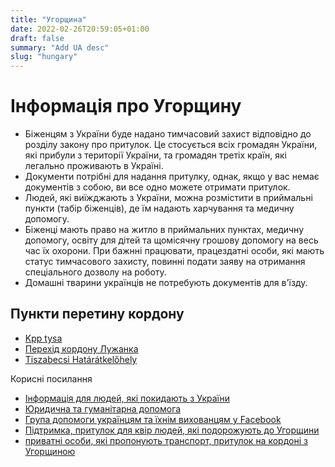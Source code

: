 ```yaml
---
title: "Угорщина"
date: 2022-02-26T20:59:05+01:00
draft: false
summary: "Add UA desc"
slug: "hungary"
---
```


# Інформація про Угорщину
- Біженцям з України буде надано тимчасовий захист відповідно до розділу закону про притулок. Це стосується всіх громадян України, які прибули з території України, та громадян третіх країн, які легально проживають в Україні.
- Документи потрібні для надання притулку, однак, якщо у вас немає документів з собою, ви все одно можете отримати притулок.
- Людей, які виїжджають з України, можна розмістити в
приймальні пункти (табір біженців), де їм надають харчування та медичну допомогу.
- Біженці мають право на житло в приймальних пунктах, медичну допомогу, освіту для дітей та щомісячну грошову допомогу на весь час їх охорони. При бажнні працювати, працездатні особи, які мають статус тимчасового захисту, повинні подати заяву на отримання спеціального дозволу на роботу.
- Домашні тварини українців не потребують документів для в'їзду.

## Пункти перетину кордону
- [Kpp tysa](https://www.google.de/maps/pace/kpp+tysa/@48.1769015,22.2183453,9.21z/data=ksmblilgbt_kqsswmfr5sugq3e3ae6d2Eaf7:0x77428C298DE486BF!8m2!3d48.417565!4d22.1699171!15sCgEqkgEXYm9yZGVyX2Nyb3NzaW5nX3N0YXRpb24)
- [Перехід кордону Лужанка](https://www.google.de/maps/place/Luzhanka+Border+Crossing/@48.1769015,22.2183453,9.21z/data=!4m10!1m3!11m2!2smbLiLGCbT_Ku!2smbLiLGCbT_KuS!1s0x47385b58aaf995cd:0xf4db34c89a3cc440!8m2!3d48.1657202!4d22.5739373!15sCgEqWgMiASqSARdib3JkZX3JfY3bdgcf3bdgvc)
- [Tiszabecsi Határátkelőhely](https://www.google.de/maps/place/Tiszabecsi+Hat%C3%A1r%C3%A1tkel%C5%91hely/@48.0412306,22.7342217,10.793mz/da=10.793mz/!11m2!2smbLiLGCbT_KQsWMfr5SuGQ!3e3!3m5!1s0x47383f6f627ec947:0xec88814918d80ab!8m2!3d48.092315!4d24.092315!4d24.8m2!3d48.092315!4d24.8m2!3d48.092315!4d24.8m2!3d48.092315!4d24.8m5!4d24.8m3d22315!4d24.83g25d22.83g5d24.83f6x47383f6f627ec947)

Корисні посилання
- [Інформація для людей, які покидають з України](https://helsinki.hu/wp-content/uploads/2022/02/Hungarian_Helsinki_Comittee_Ukraine_Guide_2022_02_25_EN.pdf)
- [Юридична та гуманітарна допомога](https://www.facebook.com/helsinkibizottsag)
- [Група допомоги українцям та їхнім вихованцям у Facebook](https://www.facebook.com/groups/369562874707496/)
- [Підтримка, притулок для квір людей, які подорожують до Угорщини](queerukrainehungary@protonmail.com)
- [приватні особи, які пропонують транспорт, притулок на кордоні з Угорщиною](https://www.facebook.com/groups/994143548136400/)
